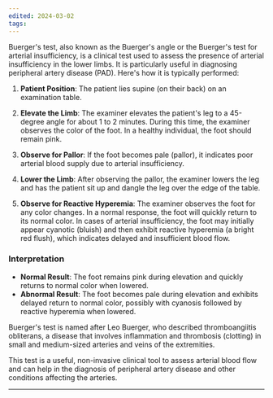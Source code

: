 ```yaml
---
edited: 2024-03-02
tags:
---
```

Buerger's test, also known as the Buerger's angle or the Buerger's test for arterial insufficiency, is a clinical test used to assess the presence of arterial insufficiency in the lower limbs. It is particularly useful in diagnosing peripheral artery disease (PAD). Here's how it is typically performed:

1. **Patient Position**: The patient lies supine (on their back) on an examination table.
   
2. **Elevate the Limb**: The examiner elevates the patient's leg to a 45-degree angle for about 1 to 2 minutes. During this time, the examiner observes the color of the foot. In a healthy individual, the foot should remain pink.

3. **Observe for Pallor**: If the foot becomes pale (pallor), it indicates poor arterial blood supply due to arterial insufficiency.

4. **Lower the Limb**: After observing the pallor, the examiner lowers the leg and has the patient sit up and dangle the leg over the edge of the table.

5. **Observe for Reactive Hyperemia**: The examiner observes the foot for any color changes. In a normal response, the foot will quickly return to its normal color. In cases of arterial insufficiency, the foot may initially appear cyanotic (bluish) and then exhibit reactive hyperemia (a bright red flush), which indicates delayed and insufficient blood flow.

### Interpretation

- **Normal Result**: The foot remains pink during elevation and quickly returns to normal color when lowered.
- **Abnormal Result**: The foot becomes pale during elevation and exhibits delayed return to normal color, possibly with cyanosis followed by reactive hyperemia when lowered.

Buerger's test is named after Leo Buerger, who described thromboangiitis obliterans, a disease that involves inflammation and thrombosis (clotting) in small and medium-sized arteries and veins of the extremities.

This test is a useful, non-invasive clinical tool to assess arterial blood flow and can help in the diagnosis of peripheral artery disease and other conditions affecting the arteries.

---
